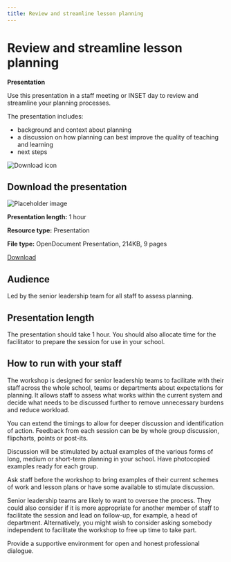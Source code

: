 ```yaml
---
title: Review and streamline lesson planning
---
```


# Review and streamline lesson planning

<strong class="govuk-tag">Presentation</strong>

Use this presentation in a staff meeting or INSET day to review and streamline
your planning processes.

The presentation includes:

- background and context about planning
- a discussion on how planning can best improve the quality of teaching and learning
- next steps

<div class="dfe-width-container govuk-grid-row">
  <div class="govuk-grid-row dfe-width-container">
    <div class="govuk-grid-column-full">
      <div class="info-box">
        <div class="info-box__corner">
          <img src="/assets/images/download-icon.svg" alt="Download icon">
        </div>
        <h2 class="govuk-heading-m">
          Download the presentation
        </h2>
        <div class="govuk-grid-row info-box__download-content">
          <div class="govuk-grid-column-one-half">
            <img src="/assets/images/preview-placeholder.jpg" alt="Placeholder image" class="dfe-file-preview-image">
          </div>
          <div class="govuk-grid-column-one-half">
            <p class="govuk-body-s">
              <strong>Presentation length:</strong> 1 hour
            </p>
            <p class="govuk-body-s">
              <strong>Resource type:</strong> Presentation
            </p>
            <p class="govuk-body-s">
              <strong>File type:</strong> OpenDocument Presentation, 214KB, 9 pages
            </p>
            <p>
              <a class="govuk-link govuk-link--no-visited-state" href="<%= @base_url %>/assets/files/Review and streamline lesson planning.odp">
                Download
              </a>
            </p>
          </div>
        </div>
      </div>
    </div>
  </div>
</div>

## Audience

Led by the senior leadership team for all staff to assess planning.

## Presentation length

The presentation should take 1 hour. You should also allocate time for the
facilitator to prepare the session for use in your school.

## How to run with your staff

The workshop is designed for senior leadership teams to facilitate with their
staff across the whole school, teams or departments about expectations for
planning. It allows staff to assess what works within the current system and
decide what needs to be discussed further to remove unnecessary burdens and
reduce workload.

You can extend the timings to allow for deeper discussion and identification of
action. Feedback from each session can be by whole group discussion, flipcharts,
points or post-its.

Discussion will be stimulated by actual examples of the various forms of long,
medium or short-term planning in your school. Have photocopied examples ready
for each group.

Ask staff before the workshop to bring examples of their current schemes of work
and lesson plans or have some available to stimulate discussion.

Senior leadership teams are likely to want to oversee the process. They could
also consider if it is more appropriate for another member of staff to
facilitate the session and lead on follow-up, for example, a head of department.
Alternatively, you might wish to consider asking somebody independent to
facilitate the workshop to free up time to take part.

Provide a supportive environment for open and honest professional dialogue.
